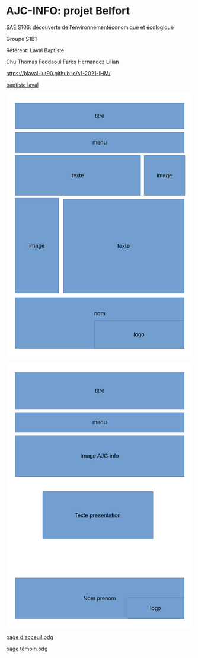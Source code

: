 # AJC-INFO: projet Belfort

SAÉ S106: découverte de l’environnementéconomique et écologique

Groupe S1B1

Référent: Laval Baptiste

Chu Thomas
Feddaoui Farès
Hernandez Lilian

https://blaval-iut90.github.io/s1-2021-IHM/

[baptiste laval](mailto:blaval@edu.univ-fcomte.fr?subject=SAE_1_06)


![écran de zoning](ecran_zoning_sae06.png)

![écran prototype](ecran_zoning2_sae06.png)

[page d'acceuil.odg](page.d.acceuil.png)

[page témoin.odg](page.temoin.png)

